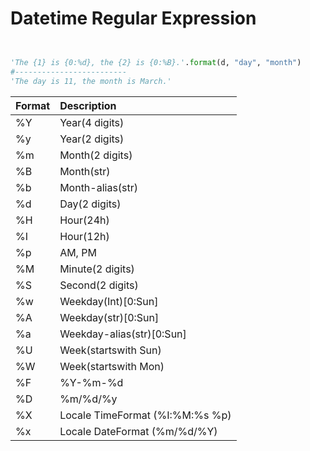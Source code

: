 # Datetime Regular Expression

```python


'The {1} is {0:%d}, the {2} is {0:%B}.'.format(d, "day", "month")
#-------------------------
'The day is 11, the month is March.'
```

|Format|Description|
|:-----|:----------|
| %Y | Year(4 digits) |
| %y | Year(2 digits) |
| %m | Month(2 digits) |
| %B | Month(str) |
| %b | Month-alias(str) |
| %d | Day(2 digits) |
| %H | Hour(24h) |
| %I | Hour(12h) |
| %p | AM, PM |
| %M | Minute(2 digits) |
| %S | Second(2 digits) |
| %w | Weekday(Int)[0:Sun] |
| %A | Weekday(str)[0:Sun] |
| %a | Weekday-alias(str)[0:Sun] |
| %U | Week(startswith Sun) |
| %W | Week(startswith Mon) |
| %F | %Y-%m-%d |
| %D | %m/%d/%y |
| %X | Locale TimeFormat (%I:%M:%s %p) |
| %x | Locale DateFormat (%m/%d/%Y) |


